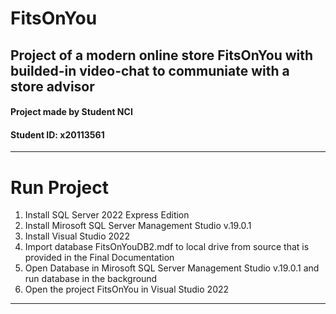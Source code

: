 # FitsOnYou

## Project of a modern online store FitsOnYou with builded-in video-chat to communiate with a store advisor

#### Project made by Student NCI
#### Student ID: x20113561
---
# Run Project
1. Install SQL Server 2022 Express Edition
2. Install Mirosoft SQL Server Management Studio v.19.0.1
3. Install Visual Studio 2022
4. Import database FitsOnYouDB2.mdf to local drive from source that is provided in the Final Documentation
5. Open Database in Mirosoft SQL Server Management Studio v.19.0.1 and run database in the background
6. Open the project FitsOnYou in Visual Studio 2022
---
